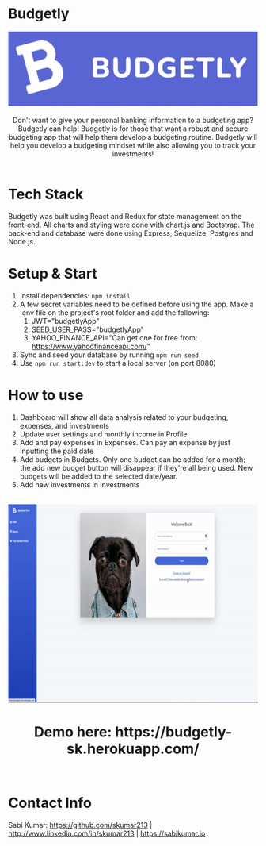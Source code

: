 # Budgetly

<div align='center'>
<img src="public/logo.png" height='150'>
</div>
<br/>
<div align='center'>Don't want to give your personal banking information to a budgeting app? Budgetly can help! Budgetly is for those that want a robust and secure budgeting app that will help them develop a budgeting routine. Budgetly will help you develop a budgeting mindset while also allowing you to track your investments!
</div>
<br/>

# Tech Stack

Budgetly was built using React and Redux for state management on the front-end. All charts and styling were done with chart.js and Bootstrap. The back-end and database were done using Express, Sequelize, Postgres and Node.js.

# Setup & Start

1. Install dependencies: `npm install`
2. A few secret variables need to be defined before using the app. Make a .env file on the project's root folder and add the following:
   1. JWT="budgetlyApp"
   2. SEED_USER_PASS="budgetlyApp"
   3. YAHOO_FINANCE_API="Can get one for free from: https://www.yahoofinanceapi.com/"
3. Sync and seed your database by running `npm run seed`
4. Use `npm run start:dev` to start a local server (on port 8080)

# How to use

1. Dashboard will show all data analysis related to your budgeting, expenses, and investments
2. Update user settings and monthly income in Profile
3. Add and pay expenses in Expenses. Can pay an expense by just inputting the paid date
4. Add budgets in Budgets. Only one budget can be added for a month; the add new budget button will disappear if they're all being used. New budgets will be added to the selected date/year.
5. Add new investments in Investments
<br/>
<div align='center'>
<img src="public/budgetlyGif.gif" height="400">
</div>
<h1 align='center'>
Demo here: https://budgetly-sk.herokuapp.com/
</h1>
<br/>

# Contact Info

Sabi Kumar: https://github.com/skumar213 | http://www.linkedin.com/in/skumar213 | https://sabikumar.io
